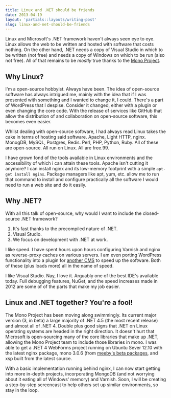 ```yaml
---
title: Linux and .NET should be friends
date: 2013-04-19
layout: 'partials::layouts/writing-post'
slug: linux-and-net-should-be-friends
---
```


Linux and Microsoft's .NET framework haven't always seen eye to eye. Linux allows the web to be written and hosted with software that costs nothing. On the other hand, .NET needs a copy of Visual Studio in which to be written (not free) and needs a copy of Windows on which to be run (also not free). All of that remains to be _mostly_ true thanks to the [Mono Project][1].

<!--more-->

## Why Linux?

I'm a open-source hobbyist. Always have been. The idea of open-source software has always intrigued me, mainly with the idea that if I was presented with something and I wanted to change it, I could. There's a part of WordPress that I despise. Consider it changed, either with a plugin or even changing the core code. With the release of services like GitHub that allow the distribution of and collaboration on open-source software, this becomes even easier.

Whilst dealing with open-source software, I had always read Linux takes the cake in terms of hosting said software. Apache, Light HTTP, nginx. MonogDB, MySQL, Postgres, Redis. Perl, PHP, Python, Ruby. All of these are open-source. All run on Linux. All are free.99.

I have grown fond of the tools available in Linux environments and the accessibility of which i can attain these tools. Apache isn't cutting it anymore? I can install nginx and its low-memory footprint with a simple `apt-get install nginx`. Package managers like apt, yum, etc. allow me to run that command to install and configure practically all the software I would need to run a web site and do it easily.

## Why .NET?

With all this talk of open-source, why would I want to include the closed-source .NET framework?

1. It's fast thanks to the precompiled nature of .NET.
2. Visual Studio.
3. We focus on development with .NET at work.

I like speed. I have spent hours upon hours configuring Varnish and nginx as reverse-proxy caches on various servers. I am even porting WordPress functionality into a plugin for [another CMS][2] to speed up the software. Both of these (plus loads more) all in the name of speed.

I like Visual Studio. Nay, I love it. Arguably one of the best IDE's available today. Full debugging features, NuGet, and the speed increases made in 2012 are some of of the parts that make my job easier.

## Linux and .NET together? You're a fool!

The Mono Project has been moving along swimmingly. Its current major version (3, in beta) a large majority of .NET 4.5 (the most recent release) and almost all of .NET 4. Double plus good signs that .NET on Linux operating systems are headed in the right direction. It doesn't hurt that Microsoft is open-sourcing many of the core libraries that make up .NET, allowing the Mono Project team to include those libraries in mono. I was able to get a .NET 4 WebForms project running on Ubuntu Sever 12.10 with the latest nginx package, mono 3.0.6 (from [meeby's beta packages][3], and xsp built from the latest source.

With a basic implementation running behind nginx, I can now start getting into more in-depth projects, incorporating MongoDB (and not worrying about it eating all of Windows' memory) and Varnish. Soon, I will be creating a step-by-step screencast to help others set up similar environments, so stay in the loop.

[1]: http://www.mono-project.org
[2]: https://github.com/slogsdon/unamed
[3]: https://www.meebey.net/posts/mono_3.0_preview_debian_ubuntu_packages/

